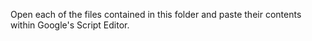Open each of the files contained in this folder and paste their contents within Google's Script Editor.
